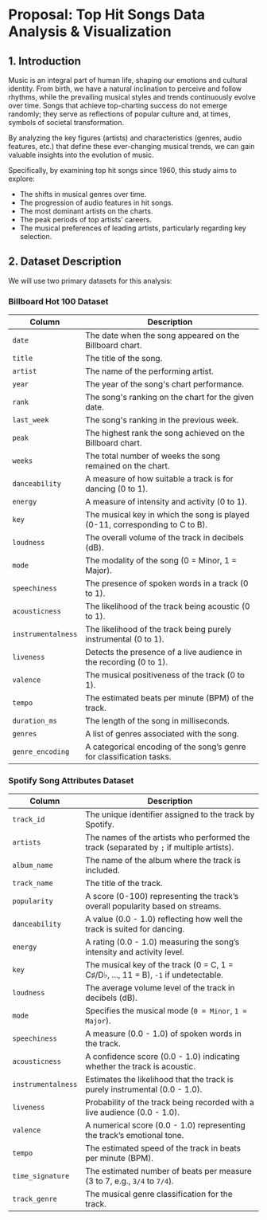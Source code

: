 # **Proposal: Top Hit Songs Data Analysis & Visualization**

## **1. Introduction** 

Music is an integral part of human life, shaping our emotions and cultural identity. From birth, we have a natural inclination to perceive and follow rhythms, while the prevailing musical styles and trends continuously evolve over time. Songs that achieve top-charting success do not emerge randomly; they serve as reflections of popular culture and, at times, symbols of societal transformation.

By analyzing the key figures (artists) and characteristics (genres, audio features, etc.) that define these ever-changing musical trends, we can gain valuable insights into the evolution of music. 

Specifically, by examining top hit songs since 1960, this study aims to explore:  

 - The shifts in musical genres over time.
 - The progression of audio features in hit songs.  
 - The most dominant artists on the charts.
 - The peak periods of top artists’ careers.
 - The musical preferences of leading artists, particularly regarding key selection.  

## **2. Dataset Description**  

We will use two primary datasets for this analysis:  

### **Billboard Hot 100 Dataset**  

| **Column**       | **Description** |
|-----------------|----------------|
| `date`         | The date when the song appeared on the Billboard chart. |
| `title`        | The title of the song. |
| `artist`       | The name of the performing artist. |
| `year`         | The year of the song's chart performance. |
| `rank`         | The song's ranking on the chart for the given date. |
| `last_week`    | The song's ranking in the previous week. |
| `peak`         | The highest rank the song achieved on the Billboard chart. |
| `weeks`        | The total number of weeks the song remained on the chart. |
| `danceability` | A measure of how suitable a track is for dancing (0 to 1). |
| `energy`       | A measure of intensity and activity (0 to 1). |
| `key`          | The musical key in which the song is played (0-11, corresponding to C to B). |
| `loudness`     | The overall volume of the track in decibels (dB). |
| `mode`         | The modality of the song (0 = Minor, 1 = Major). |
| `speechiness`  | The presence of spoken words in a track (0 to 1). |
| `acousticness` | The likelihood of the track being acoustic (0 to 1). |
| `instrumentalness` | The likelihood of the track being purely instrumental (0 to 1). |
| `liveness`     | Detects the presence of a live audience in the recording (0 to 1). |
| `valence`      | The musical positiveness of the track (0 to 1). |
| `tempo`        | The estimated beats per minute (BPM) of the track. |
| `duration_ms`  | The length of the song in milliseconds. |
| `genres`       | A list of genres associated with the song. |
| `genre_encoding` | A categorical encoding of the song’s genre for classification tasks. |


### **Spotify Song Attributes Dataset**  

| **Column**       | **Description** |
|-----------------|----------------|
| `track_id`     | The unique identifier assigned to the track by Spotify. |
| `artists`      | The names of the artists who performed the track (separated by `;` if multiple artists). |
| `album_name`   | The name of the album where the track is included. |
| `track_name`   | The title of the track. |
| `popularity`   | A score (0-100) representing the track’s overall popularity based on streams. |
| `danceability` | A value (0.0 - 1.0) reflecting how well the track is suited for dancing. |
| `energy`       | A rating (0.0 - 1.0) measuring the song’s intensity and activity level. |
| `key`          | The musical key of the track (0 = C, 1 = C♯/D♭, ..., 11 = B), `-1` if undetectable. |
| `loudness`     | The average volume level of the track in decibels (dB). |
| `mode`         | Specifies the musical mode (`0 = Minor`, `1 = Major`). |
| `speechiness`  | A measure (0.0 - 1.0) of spoken words in the track. |
| `acousticness` | A confidence score (0.0 - 1.0) indicating whether the track is acoustic. |
| `instrumentalness` | Estimates the likelihood that the track is purely instrumental (0.0 - 1.0). |
| `liveness`     | Probability of the track being recorded with a live audience (0.0 - 1.0). |
| `valence`      | A numerical score (0.0 - 1.0) representing the track’s emotional tone. |
| `tempo`        | The estimated speed of the track in beats per minute (BPM). |
| `time_signature` | The estimated number of beats per measure (3 to 7, e.g., `3/4` to `7/4`). |
| `track_genre`  | The musical genre classification for the track. |
